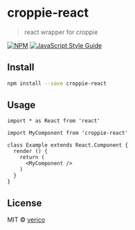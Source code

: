 # croppie-react

> react wrapper for croppie

[![NPM](https://img.shields.io/npm/v/croppie-react.svg)](https://www.npmjs.com/package/croppie-react) [![JavaScript Style Guide](https://img.shields.io/badge/code_style-standard-brightgreen.svg)](https://standardjs.com)

## Install

```bash
npm install --save croppie-react
```

## Usage

```tsx
import * as React from 'react'

import MyComponent from 'croppie-react'

class Example extends React.Component {
  render () {
    return (
      <MyComponent />
    )
  }
}
```

## License

MIT © [verico](https://github.com/verico)
